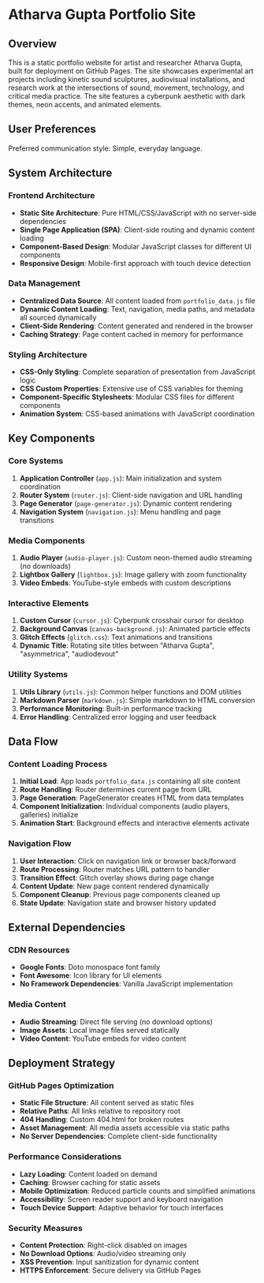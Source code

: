 # Atharva Gupta Portfolio Site

## Overview

This is a static portfolio website for artist and researcher Atharva Gupta, built for deployment on GitHub Pages. The site showcases experimental art projects including kinetic sound sculptures, audiovisual installations, and research work at the intersections of sound, movement, technology, and critical media practice. The site features a cyberpunk aesthetic with dark themes, neon accents, and animated elements.

## User Preferences

Preferred communication style: Simple, everyday language.

## System Architecture

### Frontend Architecture
- **Static Site Architecture**: Pure HTML/CSS/JavaScript with no server-side dependencies
- **Single Page Application (SPA)**: Client-side routing and dynamic content loading
- **Component-Based Design**: Modular JavaScript classes for different UI components
- **Responsive Design**: Mobile-first approach with touch device detection

### Data Management
- **Centralized Data Source**: All content loaded from `portfolio_data.js` file
- **Dynamic Content Loading**: Text, navigation, media paths, and metadata all sourced dynamically
- **Client-Side Rendering**: Content generated and rendered in the browser
- **Caching Strategy**: Page content cached in memory for performance

### Styling Architecture
- **CSS-Only Styling**: Complete separation of presentation from JavaScript logic
- **CSS Custom Properties**: Extensive use of CSS variables for theming
- **Component-Specific Stylesheets**: Modular CSS files for different components
- **Animation System**: CSS-based animations with JavaScript coordination

## Key Components

### Core Systems
1. **Application Controller** (`app.js`): Main initialization and system coordination
2. **Router System** (`router.js`): Client-side navigation and URL handling
3. **Page Generator** (`page-generator.js`): Dynamic content rendering
4. **Navigation System** (`navigation.js`): Menu handling and page transitions

### Media Components
1. **Audio Player** (`audio-player.js`): Custom neon-themed audio streaming (no downloads)
2. **Lightbox Gallery** (`lightbox.js`): Image gallery with zoom functionality
3. **Video Embeds**: YouTube-style embeds with custom descriptions

### Interactive Elements
1. **Custom Cursor** (`cursor.js`): Cyberpunk crosshair cursor for desktop
2. **Background Canvas** (`canvas-background.js`): Animated particle effects
3. **Glitch Effects** (`glitch.css`): Text animations and transitions
4. **Dynamic Title**: Rotating site titles between "Atharva Gupta", "asymmetrica", "audiodevout"

### Utility Systems
1. **Utils Library** (`utils.js`): Common helper functions and DOM utilities
2. **Markdown Parser** (`markdown.js`): Simple markdown to HTML conversion
3. **Performance Monitoring**: Built-in performance tracking
4. **Error Handling**: Centralized error logging and user feedback

## Data Flow

### Content Loading Process
1. **Initial Load**: App loads `portfolio_data.js` containing all site content
2. **Route Handling**: Router determines current page from URL
3. **Page Generation**: PageGenerator creates HTML from data templates
4. **Component Initialization**: Individual components (audio players, galleries) initialize
5. **Animation Start**: Background effects and interactive elements activate

### Navigation Flow
1. **User Interaction**: Click on navigation link or browser back/forward
2. **Route Processing**: Router matches URL pattern to handler
3. **Transition Effect**: Glitch overlay shows during page change
4. **Content Update**: New page content rendered dynamically
5. **Component Cleanup**: Previous page components cleaned up
6. **State Update**: Navigation state and browser history updated

## External Dependencies

### CDN Resources
- **Google Fonts**: Doto monospace font family
- **Font Awesome**: Icon library for UI elements
- **No Framework Dependencies**: Vanilla JavaScript implementation

### Media Content
- **Audio Streaming**: Direct file serving (no download options)
- **Image Assets**: Local image files served statically
- **Video Content**: YouTube embeds for video content

## Deployment Strategy

### GitHub Pages Optimization
- **Static File Structure**: All content served as static files
- **Relative Paths**: All links relative to repository root
- **404 Handling**: Custom 404.html for broken routes
- **Asset Management**: All media assets accessible via static paths
- **No Server Dependencies**: Complete client-side functionality

### Performance Considerations
- **Lazy Loading**: Content loaded on demand
- **Caching**: Browser caching for static assets
- **Mobile Optimization**: Reduced particle counts and simplified animations
- **Accessibility**: Screen reader support and keyboard navigation
- **Touch Device Support**: Adaptive behavior for touch interfaces

### Security Measures
- **Content Protection**: Right-click disabled on images
- **No Download Options**: Audio/video streaming only
- **XSS Prevention**: Input sanitization for dynamic content
- **HTTPS Enforcement**: Secure delivery via GitHub Pages